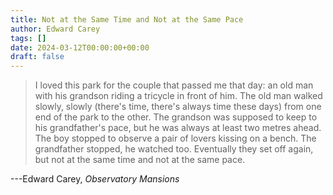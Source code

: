 ```yaml
---
title: Not at the Same Time and Not at the Same Pace
author: Edward Carey
tags: []
date: 2024-03-12T00:00:00+00:00
draft: false
---
```


> I loved this park for the couple that passed me that day: an old man with his grandson riding a tricycle in front of him. The old man walked slowly, slowly (there's time, there's always time these days) from one end of the park to the other. The grandson was supposed to keep to his grandfather's pace, but he was always at least two metres ahead. The boy stopped to observe a pair of lovers kissing on a bench. The grandfather stopped, he watched too. Eventually they set off again, but not at the same time and not at the same pace.

---Edward Carey, _Observatory Mansions_
